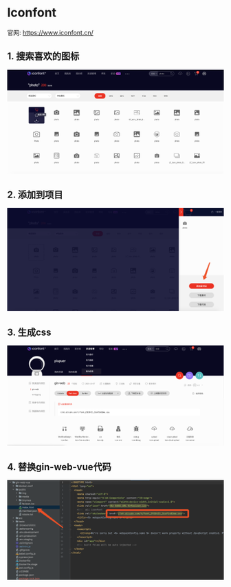# Iconfont
官网: https://www.iconfont.cn/

## 1. 搜索喜欢的图标
<p align="center">
<img src="https://github.com/piupuer/gin-web-images/blob/master/docs/iconfont/search.jpeg?raw=true" width="600" alt="添加喜欢的图标" />
</p>

## 2. 添加到项目
<p align="center">
<img src="https://github.com/piupuer/gin-web-images/blob/master/docs/iconfont/save.jpeg?raw=true" width="600" alt="添加到项目" />
</p>

## 3. 生成css
<p align="center">
<img src="https://github.com/piupuer/gin-web-images/blob/master/docs/iconfont/css.jpeg?raw=true" width="600" alt="生成css" />
</p>

## 4. 替换gin-web-vue代码
<p align="center">
<img src="https://github.com/piupuer/gin-web-images/blob/master/docs/iconfont/code.jpeg?raw=true" width="600" alt="替换gin-web-vue代码" />
</p>
